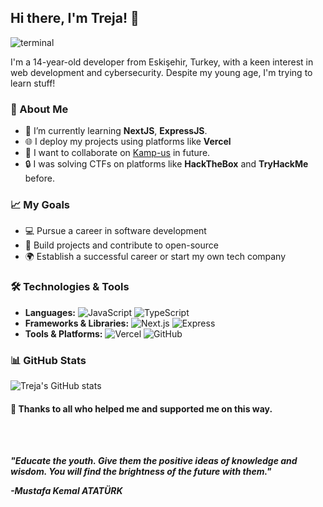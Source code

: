 ## Hi there, I'm Treja! 👋

![terminal](https://github.com/TrejaVic/TrejaVic/assets/134650729/1cd0211d-a655-41f0-b3f1-8b6a41bbf2c6)

I'm a 14-year-old developer from Eskişehir, Turkey, with a keen interest in web development and cybersecurity. Despite my young age, I'm trying to learn stuff!

### 🚀 About Me

- 🌱 I’m currently learning **NextJS**, **ExpressJS**.
- 🌐 I deploy my projects using platforms like **Vercel**
- 🤝 I want to collaborate on [Kamp-us](https://github.com/kamp-us/) in future.
- 🔒 I was solving CTFs on platforms like **HackTheBox** and **TryHackMe** before.

### 📈 My Goals

- 💻 Pursue a career in software development
- 🚀 Build projects and contribute to open-source
- 🌍 Establish a successful career or start my own tech company

### 🛠️ Technologies & Tools

- **Languages:** ![JavaScript](https://img.shields.io/badge/-JavaScript-333333?style=flat&logo=javascript) ![TypeScript](https://img.shields.io/badge/-TypeScript-333333?style=flat&logo=typescript)
- **Frameworks & Libraries:** ![Next.js](https://img.shields.io/badge/-Next.js-333333?style=flat&logo=next.js) ![Express](https://img.shields.io/badge/-Express-333333?style=flat&logo=express)
- **Tools & Platforms:** ![Vercel](https://img.shields.io/badge/-Vercel-333333?style=flat&logo=vercel) ![GitHub](https://img.shields.io/badge/-GitHub-333333?style=flat&logo=github)

### 📊 GitHub Stats

![Treja's GitHub stats](https://github-readme-stats.vercel.app/api?username=trejavic&show_icons=true&theme=radical)

#### 🙏 Thanks to all who helped me and supported me on this way.
<br></br>

_**"Educate the youth. Give them the positive ideas of knowledge and wisdom. You will find the brightness of the future with them."**_ 

_**-Mustafa Kemal ATATÜRK**_

